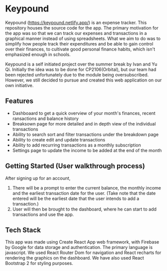 # Keypound

Keypound (<https://keypound.netlify.app/>) is an expense tracker. This repository houses the source code for the app. The primary motivation for the app was so that we can track our expenses and transactions in a graphical manner instead of using spreadsheets. What we aim to do was to simplify how people track their expenditures and be able to gain control over their finances, to cultivate good personal finance habits, which isn't emphasized enough in schools.

Keypound is a self initiated project over the summer break by Ivan and Yu Qi. Initially the idea was to be done for CP2106(Orbital), but our team had been rejected unfortunately due to the module being oversubscribed. However, we still decided to pursue and created this web application on our own initiative.

## Features

- Dashboaard to get a quick overview of your month's finances, recent ransactions and balance history
- Breaksown page for more detailed and in depth view of the individual transactions 
- Ability to search sort and filter transactions under the breakdown page
- Ability to create edit and update transactions
- Ability to add recurring transactions as a monthly subscription
- Settings page to update the income to be added at the end of the month 

## Getting Started (User walkthrough process)

After signing up for an account,

1. There will be a prompt to enter the current balance, the monthly income and the earliest transaction date for the user. 
   (Take note that the date entered will be the earliest date that the user intends to add a transaction.)
2. User will then be brought to the dashboard, where he can start to add transactions and use the app.

## Tech Stack

This app was made using Create React App web framework, with Firebase by Google for data storage and authentication. The primary language is javascript. We used React Router Dom for navigation and React recharts for rendering the graphics on the dashboard. We have also used React Bootstrap 2 for styling purposes.

#
